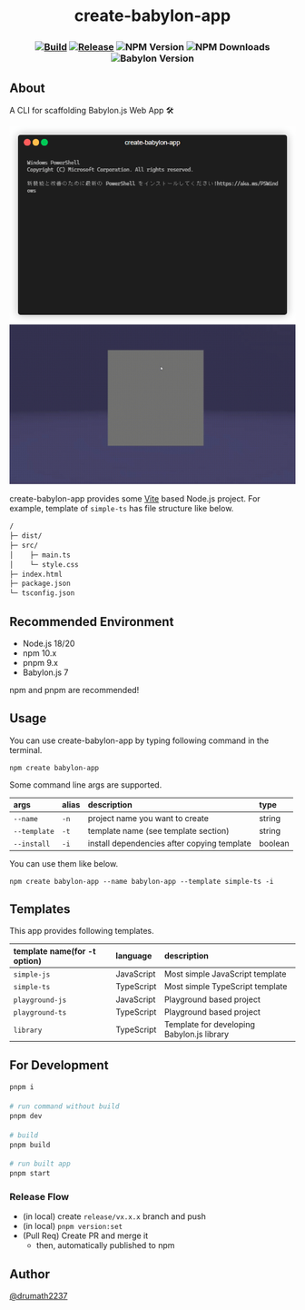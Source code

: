 <h1 align="center">
  <p align="center">create-babylon-app<p/>
</h1>

<h3 align="center">

[![Build](https://github.com/drumath2237/create-babylon-app/actions/workflows/ci.yml/badge.svg)](https://github.com/drumath2237/create-babylon-app/actions/workflows/ci.yml)
[![Release](https://github.com/drumath2237/create-babylon-app/actions/workflows/release.yml/badge.svg)](https://github.com/drumath2237/create-babylon-app/actions/workflows/release.yml)
![NPM Version](https://img.shields.io/npm/v/create-babylon-app?logo=npm&color=red)
![NPM Downloads](https://img.shields.io/npm/dm/create-babylon-app?logo=npm&color=red)
![Babylon Version](https://img.shields.io/badge/Babylon.js-v7-red)

</h3>

## About

A CLI for scaffolding Babylon.js Web App 🛠

<p align="center">

![demo](./docs/demo.gif)![scene](./docs/scene.gif)

<p/>

create-babylon-app provides some [Vite](https://vitejs.dev/) based Node.js project.
For example, template of `simple-ts` has file structure like below.

```txt
/
├─ dist/
├─ src/
│    ├─ main.ts
│    └─ style.css
├─ index.html
├─ package.json
└─ tsconfig.json
```

## Recommended Environment

- Node.js 18/20
- npm 10.x
- pnpm 9.x
- Babylon.js 7

npm and pnpm are recommended!

## Usage

You can use create-babylon-app by typing following command in the terminal.

```
npm create babylon-app
```

Some command line args are supported.

| args         | alias | description                                 | type    |
| :----------- | :---- | :------------------------------------------ | :------ |
| `--name`     | `-n`  | project name you want to create             | string  |
| `--template` | `-t`  | template name (see template section)        | string  |
| `--install`  | `-i`  | install dependencies after copying template | boolean |

You can use them like below.

```
npm create babylon-app --name babylon-app --template simple-ts -i
```

## Templates

This app provides following templates.

| template name(for -t option) | language   | description                                |
| :--------------------------- | :--------- | :----------------------------------------- |
| `simple-js`                  | JavaScript | Most simple JavaScript template            |
| `simple-ts`                  | TypeScript | Most simple TypeScript template            |
| `playground-js`              | JavaScript | Playground based project                   |
| `playground-ts`              | TypeScript | Playground based project                   |
| `library`                    | TypeScript | Template for developing Babylon.js library |

## For Development

```sh
pnpm i

# run command without build
pnpm dev

# build
pnpm build

# run built app
pnpm start
```

### Release Flow

- (in local) create `release/vx.x.x` branch and push
- (in local) `pnpm version:set`
- (Pull Req) Create PR and merge it
  - then, automatically published to npm

## Author

[@drumath2237](https://twitter.com/ninisan_drumath)
